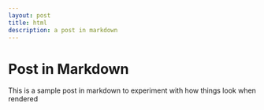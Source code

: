 ```yaml
---
layout: post
title: html
description: a post in markdown
---
```


# Post in Markdown

This is a sample post in markdown to experiment with how things look when rendered
